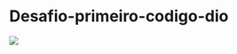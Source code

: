 # Desafio-primeiro-codigo-dio

![](https://www.google.com/search?q=GITHUB+IMAGENS&rlz=1C1FCXM_pt-PTBR995BR995&sxsrf=ALiCzsa3jBGiYK5jQ9l4vgz3QsPjDKU5bQ:1654295278789&source=lnms&tbm=isch&sa=X&ved=2ahUKEwiikMiTqpL4AhVVjZUCHXToCKIQ_AUoAXoECAEQAw&biw=2560&bih=969&dpr=1#imgrc=kUeqnr1KgV0GzM) 



